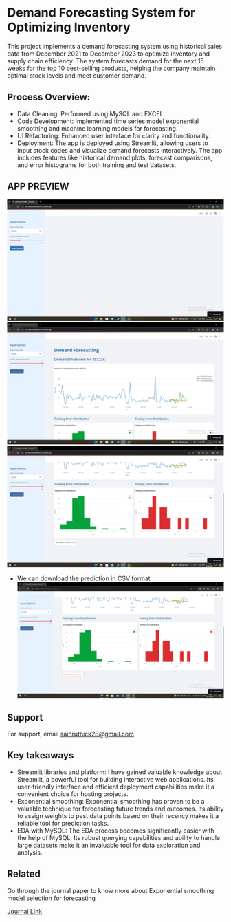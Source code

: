 
# Demand Forecasting System for Optimizing Inventory

This project implements a demand forecasting system using historical sales data from December 2021 to December 2023 to optimize inventory and supply chain efficiency. The system forecasts demand for the next 15 weeks for the top 10 best-selling products, helping the company maintain optimal stock levels and meet customer demand.

## Process Overview:
* Data Cleaning: Performed using MySQL and EXCEL.
* Code Development: Implemented time series model exponential smoothing    and machine learning models for forecasting.
* UI Refactoring: Enhanced user interface for clarity and functionality.
* Deployment: The app is deployed using Streamlit, allowing users to input stock codes and visualize demand forecasts interactively.
The app includes features like historical demand plots, forecast comparisons, and error histograms for both training and test datasets.

## APP PREVIEW

![App Screenshot](app0.png)
![App Preview](app1.png)
![Histogram](app2.png)
* We can download the prediction in CSV format
![Download button](app3.png)


## Support

For support, email saihruthick28@gmail.com


## Key takeaways
* Streamlit libraries and platform: I have gained valuable knowledge about Streamlit, a powerful tool for building interactive web applications. Its user-friendly interface and efficient deployment capabilities make it a convenient choice for hosting projects.
* Exponential smoothing: Exponential smoothing has proven to be a valuable technique for forecasting future trends and outcomes. Its ability to assign weights to past data points based on their recency makes it a reliable tool for prediction tasks.
* EDA with MySQL: The EDA process becomes significantly easier with the help of MySQL. Its robust querying capabilities and ability to handle large datasets make it an invaluable tool for data exploration and analysis.









## Related

Go through the journal paper to know more about Exponential smoothing model selection for forecasting

[Journal Link](https://www.sciencedirect.com/science/article/abs/pii/S016920700500107X)

